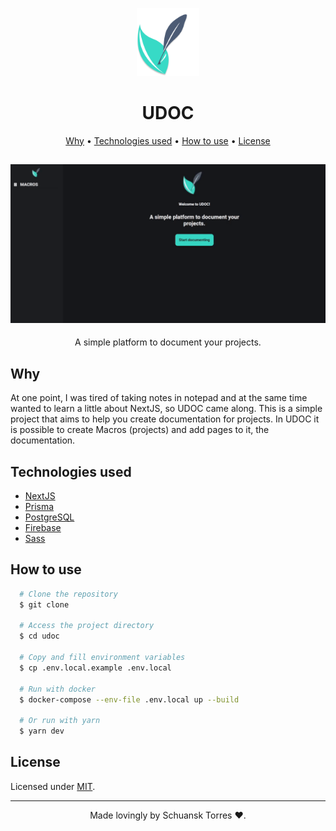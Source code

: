 <p align="center">
    <img alt="Gatsby" src="https://raw.githubusercontent.com/schuansk/bucket/main/udoc/assets/logo.png" width="100" />
</p>
<h1 align="center">
  UDOC
</h1>
<p align="center">
  <a href="#why">Why</a> •
  <a href="#technologies-used">Technologies used</a> •
  <a href="#how-to-use">How to use</a> •
  <a href="#license">License</a>
</p>
<h2>
  <img src="https://raw.githubusercontent.com/schuansk/bucket/main/udoc/assets/demo.gif">
</h2>

<p align="center">A simple platform to document your projects.</p>

## Why

<p>At one point, I was tired of taking notes in notepad and at the same time wanted to learn a little about NextJS, so UDOC came along. This is a simple project that aims to help you create documentation for projects. In UDOC it is possible to create Macros (projects) and add pages to it, the documentation.</p>

## Technologies used

- [NextJS](https://nextjs.org/)
- [Prisma](https://www.prisma.io/)
- [PostgreSQL](https://www.postgresql.org/)
- [Firebase](https://firebase.google.com/)
- [Sass](https://sass-lang.com/)

## How to use

```bash
  # Clone the repository
  $ git clone

  # Access the project directory
  $ cd udoc

  # Copy and fill environment variables
  $ cp .env.local.example .env.local

  # Run with docker
  $ docker-compose --env-file .env.local up --build

  # Or run with yarn
  $ yarn dev
```

## License

<p>Licensed under <a href="./LICENSE">MIT</a>.</p>

---

<p align="center">Made lovingly by Schuansk Torres ❤️.</p>
